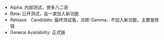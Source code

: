 - Alpha: 内部测试，很多八二哥
- Beta: 公开测试，会一直加入新功能
- Release　Candidate: 最终测试版，亦即 Gamma，不加入新功能，主要是除错
- General Availability: 正式版